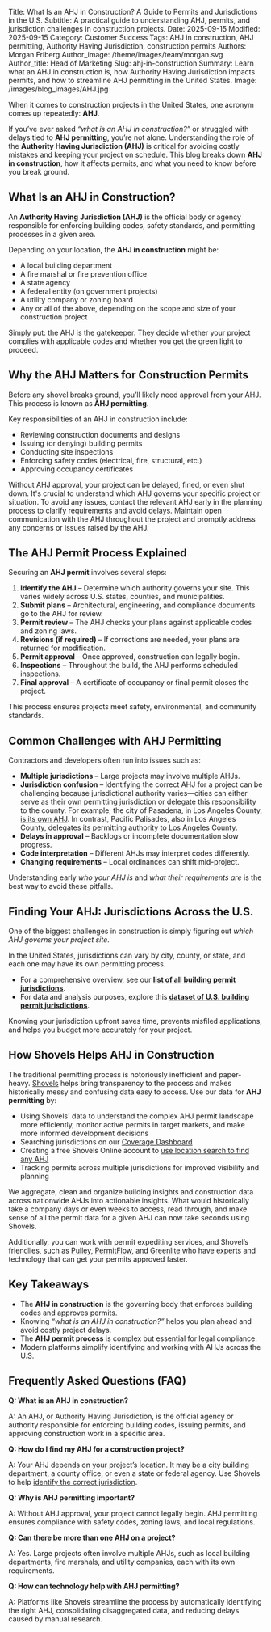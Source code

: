 Title: What Is an AHJ in Construction? A Guide to Permits and Jurisdictions in the U.S.
Subtitle: A practical guide to understanding AHJ, permits, and jurisdiction challenges in construction projects.
Date: 2025-09-15
Modified: 2025-09-15
Category: Customer Success
Tags: AHJ in construction, AHJ permitting, Authority Having Jurisdiction, construction permits
Authors: Morgan Friberg
Author_image: /theme/images/team/morgan.svg
Author_title: Head of Marketing
Slug: ahj-in-construction
Summary: Learn what an AHJ in construction is, how Authority Having Jurisdiction impacts permits, and how to streamline AHJ permitting in the United States.
Image: /images/blog_images/AHJ.jpg

When it comes to construction projects in the United States, one acronym comes up repeatedly: **AHJ**.

If you’ve ever asked *“what is an AHJ in construction?”* or struggled with delays tied to **AHJ permitting**, you’re not alone. Understanding the role of the **Authority Having Jurisdiction (AHJ)** is critical for avoiding costly mistakes and keeping your project on schedule. This blog breaks down **AHJ in construction**, how it affects permits, and what you need to know before you break ground.

## What Is an AHJ in Construction?

An **Authority Having Jurisdiction (AHJ)** is the official body or agency responsible for enforcing building codes, safety standards, and permitting processes in a given area.

Depending on your location, the **AHJ in construction** might be:

- A local building department
- A fire marshal or fire prevention office
- A state agency
- A federal entity (on government projects)
- A utility company or zoning board
- Any or all of the above, depending on the scope and size of your construction project

Simply put: the AHJ is the gatekeeper. They decide whether your project complies with applicable codes and whether you get the green light to proceed.

## Why the AHJ Matters for Construction Permits

Before any shovel breaks ground, you’ll likely need approval from your AHJ. This process is known as **AHJ permitting**.

Key responsibilities of an AHJ in construction include:

- Reviewing construction documents and designs
- Issuing (or denying) building permits
- Conducting site inspections
- Enforcing safety codes (electrical, fire, structural, etc.)
- Approving occupancy certificates

Without AHJ approval, your project can be delayed, fined, or even shut down. It's crucial to understand which AHJ governs your specific project or situation. To avoid any issues, contact the relevant AHJ early in the planning process to clarify requirements and avoid delays. Maintain open communication with the AHJ throughout the project and promptly address any concerns or issues raised by the AHJ.

## The AHJ Permit Process Explained

Securing an **AHJ permit** involves several steps:

1. **Identify the AHJ** – Determine which authority governs your site. This varies widely across U.S. states, counties, and municipalities.
2. **Submit plans** – Architectural, engineering, and compliance documents go to the AHJ for review.
3. **Permit review** – The AHJ checks your plans against applicable codes and zoning laws.
4. **Revisions (if required)** – If corrections are needed, your plans are returned for modification.
5. **Permit approval** – Once approved, construction can legally begin.
6. **Inspections** – Throughout the build, the AHJ performs scheduled inspections.
7. **Final approval** – A certificate of occupancy or final permit closes the project.

This process ensures projects meet safety, environmental, and community standards.

## Common Challenges with AHJ Permitting

Contractors and developers often run into issues such as:

- **Multiple jurisdictions** – Large projects may involve multiple AHJs.
- **Jurisdiction confusion** – Identifying the correct AHJ for a project can be challenging because jurisdictional authority varies—cities can either serve as their own permitting jurisdiction or delegate this responsibility to the county. For example, the city of Pasadena, in Los Angeles County, [is its own AHJ](https://shovels.metabaseapp.com/public/dashboard/0573503d-88ac-4ba4-a723-346b55de482b?adu=&battery=&cbsa=&city=&county_or_jurisdiction=pasadena&date_filter=past12months&electrical=&generator=&hvac=&new_construction=&plumbing=&property_type=&property_type_detail=&remodel=&roofing=&solar=&state=CA&status=&tab=67-jurisdictions&window_%252F_door=&zip_code=). In contrast, Pacific Palisades, also in Los Angeles County, delegates its permitting authority to Los Angeles County.
- **Delays in approval** – Backlogs or incomplete documentation slow progress.
- **Code interpretation** – Different AHJs may interpret codes differently.
- **Changing requirements** – Local ordinances can shift mid-project.

Understanding early *who your AHJ is* and *what their requirements are* is the best way to avoid these pitfalls.

## Finding Your AHJ: Jurisdictions Across the U.S.

One of the biggest challenges in construction is simply figuring out *which AHJ governs your project site*.

In the United States, jurisdictions can vary by city, county, or state, and each one may have its own permitting process.

- For a comprehensive overview, see our [**list of all building permit jurisdictions**](https://www.shovels.ai/blog/list-of-all-building-permit-jurisdictions/).
- For data and analysis purposes, explore this [**dataset of U.S. building permit jurisdictions**](https://www.kaggle.com/datasets/rbucks/building-permit-jurisdictions-in-the-united-states).

Knowing your jurisdiction upfront saves time, prevents misfiled applications, and helps you budget more accurately for your project.

## How Shovels Helps AHJ in Construction

The traditional permitting process is notoriously inefficient and paper-heavy. [Shovels](http://shovels.ai/) helps bring transparency to the process and makes historically messy and confusing data easy to access. Use our data for **AHJ permitting** by:

- Using Shovels' data to understand the complex AHJ permit landscape more efficiently, monitor active permits in target markets, and make more informed development decisions
- Searching jurisdictions on our [Coverage Dashboard](https://shovels.metabaseapp.com/public/dashboard/0573503d-88ac-4ba4-a723-346b55de482b?adu=&battery=&cbsa=&city=&county_or_jurisdiction=&date_filter=past12months&electrical=&generator=&hvac=&new_construction=&plumbing=&property_type=&property_type_detail=&remodel=&roofing=&solar=&state=&status=&tab=67-jurisdictions&window_%252F_door=&zip_code=)
- Creating a free Shovels Online account to [use location search to find any AHJ](https://app.shovels.ai/search/)
- Tracking permits across multiple jurisdictions for improved visibility and planning

We aggregate, clean and organize building insights and construction data across nationwide AHJs into actionable insights. What would historically take a company days or even weeks to access, read through, and make sense of all the permit data for a given AHJ can now take seconds using Shovels.

Additionally, you can work with permit expediting services, and Shovel’s friendlies, such as [Pulley](https://www.withpulley.com/), [PermitFlow](https://www.permitflow.com/), and [Greenlite](https://greenlite.com/) who have experts and technology that can get your permits approved faster.

## Key Takeaways

- The **AHJ in construction** is the governing body that enforces building codes and approves permits.
- Knowing *“what is an AHJ in construction?”* helps you plan ahead and avoid costly project delays.
- The **AHJ permit process** is complex but essential for legal compliance.
- Modern platforms simplify identifying and working with AHJs across the U.S.

## Frequently Asked Questions (FAQ)
**Q: What is an AHJ in construction?**

A: An AHJ, or Authority Having Jurisdiction, is the official agency or authority responsible for enforcing building codes, issuing permits, and approving construction work in a specific area.

**Q: How do I find my AHJ for a construction project?**

A: Your AHJ depends on your project’s location. It may be a city building department, a county office, or even a state or federal agency. Use Shovels to help [identify the correct jurisdiction](https://shovels.metabaseapp.com/public/dashboard/0573503d-88ac-4ba4-a723-346b55de482b?adu=&battery=&cbsa=&city=&county_or_jurisdiction=&date_filter=past12months&electrical=&generator=&hvac=&new_construction=&plumbing=&property_type=&property_type_detail=&remodel=&roofing=&solar=&state=&status=&tab=67-jurisdictions&window_%252F_door=&zip_code=).

**Q: Why is AHJ permitting important?**

A: Without AHJ approval, your project cannot legally begin. AHJ permitting ensures compliance with safety codes, zoning laws, and local regulations.

**Q: Can there be more than one AHJ on a project?**

A: Yes. Large projects often involve multiple AHJs, such as local building departments, fire marshals, and utility companies, each with its own requirements.

**Q: How can technology help with AHJ permitting?**

A: Platforms like Shovels streamline the process by automatically identifying the right AHJ, consolidating disaggregated data, and reducing delays caused by manual research.

<!-- JSON-LD FAQ schema for rich results -->
<script type="application/ld+json">
{
"@context": "[https://schema.org](https://schema.org/)",
"@type": "FAQPage",
"mainEntity": [
{
"@type": "Question",
"name": "What is an AHJ in construction?",
"acceptedAnswer": {
"@type": "Answer",
"text": "An AHJ, or Authority Having Jurisdiction, is the official agency or authority responsible for enforcing building codes, issuing permits, and approving construction work in a specific area."
}
},
{
"@type": "Question",
"name": "How do I find my AHJ for a construction project?",
"acceptedAnswer": {
"@type": "Answer",
"text": "Your AHJ depends on your project’s location. It may be a city building department, a county office, or even a state or federal agency. Tools like [Shovels](https://shovels.metabaseapp.com/public/dashboard/0573503d-88ac-4ba4-a723-346b55de482b?adu=&battery=&cbsa=&city=&county_or_jurisdiction=&date_filter=past12months&electrical=&generator=&hvac=&new_construction=&plumbing=&property_type=&property_type_detail=&remodel=&roofing=&solar=&state=&status=&tab=67-jurisdictions&window_%252F_door=&zip_code=) and public datasets can help identify the correct jurisdiction."
}
},
{
"@type": "Question",
"name": "Why is AHJ permitting important?",
"acceptedAnswer": {
"@type": "Answer",
"text": "Without AHJ approval, your project cannot legally begin. AHJ permitting ensures compliance with safety codes, zoning laws, and local regulations."
}
},
{
"@type": "Question",
"name": "Can there be more than one AHJ on a project?",
"acceptedAnswer": {
"@type": "Answer",
"text": "Yes. Large projects often involve multiple AHJs, such as local building departments, fire marshals, and utility companies, each with its own requirements."
}
},
{
"@type": "Question",
"name": "How can technology help with AHJ permitting?",
"acceptedAnswer": {
"@type": "Answer",
"text": "Platforms like [Shovels](http://shovels.ai/) streamline the process by automatically identifying the right AHJ, consolidating requirements, and reducing delays caused by manual research."
}
}
]
}
</script>